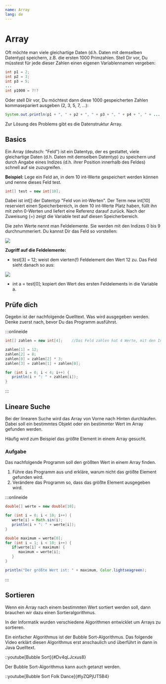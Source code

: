 ```yaml
---
name: Array
lang: de
---
```


# Array

Oft möchte man viele gleichartige Daten (d.h. Daten mit demselben Datentyp) speichern, z.B. die ersten 1000 Primzahlen. Stell Dir vor, Du müsstest für jede dieser Zahlen einen eigenen Variablennamen vergeben:

```java
int p1 = 2;
int p2 = 3;
int p3 = 5;
...
int p1000 = ?!?
```

Oder stell Dir vor, Du möchtest dann diese 1000 gespeicherten Zahlen kommasepariert ausgeben (2, 3, 5, 7, …): 

```java
System.out.println(p1 + ", " + p2 + ", " + p3 + ", " + p4 + ", " + ... + p1000);
```

Zur Lösung des Problems gibt es die Datenstruktur Array.

## Basics

Ein Array (deutsch: "Feld") ist ein Datentyp, der es gestattet, viele gleichartige Daten (d.h. Daten mit demselben Datentyp) zu speichern und durch Angabe eines Indizes (d.h. ihrer Position innerhalb des Feldes) schnell auf sie zuzugreifen.

**Beispiel:**
Lege ein Feld an, in dem 10 int-Werte gespeichert werden können und nenne dieses Feld test.

```java
int[] test = new int[10]; 
```

Dabei ist int[] der Datentyp "Feld von int-Werten". Der Term new int[10] reserviert einen Speicherbereich, in dem 10 int-Werte Platz haben, füllt ihn mit zehn 0-Werten und liefert eine Referenz darauf zurück. Nach der Zuweisung (=) zeigt die Variable test auf diesen Speicherbereich.

Die zehn Werte nennt man Feldelemente. Sie werden mit den Indizes 0 bis 9 durchnummeriert. Du kannst Dir das Feld so vorstellen:

![](/images/programmierung/array/feld1.png)

**Zugriff auf die Feldelemente:**

* test[3] = 12; weist dem vierten(!) Feldelement den Wert 12 zu. Das Feld sieht danach so aus:

![](/images/programmierung/array/feld2.png)

* int a = test[0]; kopiert den Wert des ersten Feldelements in die Variable a.

## Prüfe dich

Gegebn ist der nachfolgende Quelltext. Was wird ausgegeben werden. Denke zuerst nach, bevor Du das Programm ausführst.

:::onlineide

```java Raetsel.java
int[] zahlen = new int[4];    //Das Feld zahlen hat 4 Werte, mit den Indizes 0, 1, 2, 3

zahlen[1] = 12;
zahlen[2] = 8;
zahlen[0] = zahlen[2] * 3;
zahlen[3] = zahlen[1] + zahlen[0];

for (int i = 0; i < 4; i++) {
   println(i + ": " + zahlen[i]);
}
```

:::

## Lineare Suche

Bei der linearen Suche wird das Array von Vorne nach Hinten durchlaufen. Dabei soll ein bestimmtes Objekt oder ein bestimmter Wert im Array gefunden werden.

Häufig wird zum Beispiel das größte Element in einem Array gesucht.


### Aufgabe

Das nachfolgende Programm soll den größten Wert in einem Array finden. 

1. Führe das Programm aus und erkläre, warum nicht das größte Element gefunden wird.
2. Verändere das Programm so, dass das größte Element ausgegeben wird.

:::onlineide

```java Suche.java
double[] werte = new double[10];

for (int i = 0; i < 10; i++) {
   werte[i] = Math.sin(i);
   println(i + ": " + werte[i]);
}

double maximum = werte[0]; 
for (int i = 1; i < 10; i++) {
   if(werte[i] < maximum) {
      maximum = werte[i];
   }
}

println("Der größte Wert ist: " + maximum, Color.lightseagreen);
```

:::

## Sortieren

Wenn ein Array nach einem bestimmten Wert sortiert werden soll, dann brauchen wir dazu einen Sortieralgorithmus.

In der Informatik wurden verschiedene Algorithmen entwicklet um Arrays zu sortieren.

Ein einfacher Algorithmus ist der Bubble Sort-Algorithmus. Das folgende Video erklärt diesen Algorithmus erst anschaulich und überführt in dann in Java Quelltext.

::youtube[Bubble Sort]{#Dv4qLJcxus8}

Der Bubble Sort-Algorithmus kann auch getanzt werden.

::youtube[Bubble Sort Folk Dance]{#lyZQPjUT5B4}
